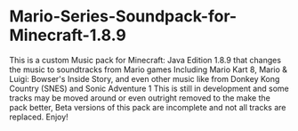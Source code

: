 # Mario-Series-Soundpack-for-Minecraft-1.8.9
This is a custom Music pack for Minecraft: Java Edition 1.8.9 that changes the music to soundtracks from Mario games Including Mario Kart 8, Mario &amp; Luigi: Bowser's Inside Story, and even other music like from Donkey Kong Country (SNES) and Sonic Adventure 1 This is still in development and some tracks may be moved around or even outright removed to the make the pack better, Beta versions of this pack are incomplete and not all tracks are replaced. Enjoy!
